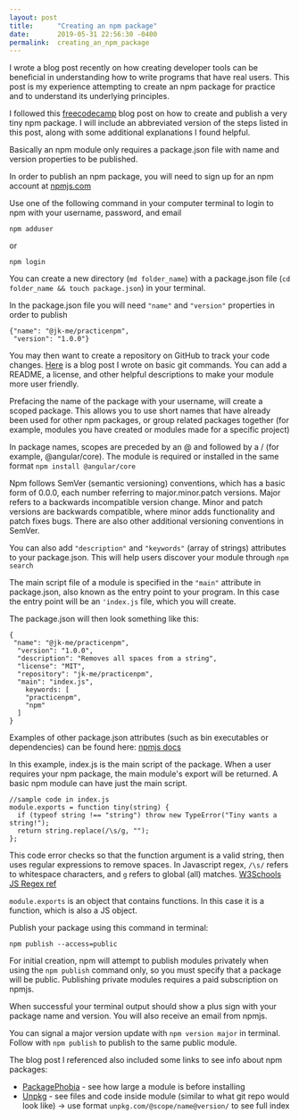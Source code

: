 ```yaml
---
layout: post
title:      "Creating an npm package"
date:       2019-05-31 22:56:30 -0400
permalink:  creating_an_npm_package
---
```



I wrote a blog post recently on how creating developer tools can be beneficial in understanding how to write programs that have real users. This post is my experience attempting to create an npm package for practice and to understand its underlying principles.

I followed this [freecodecamp](https://www.freecodecamp.org/news/how-to-make-a-beautiful-tiny-npm-package-and-publish-it-2881d4307f78/) blog post on how to create and publish a very tiny npm package. I will include an abbreviated version of the steps listed in this post, along with some additional explanations I found helpful.

Basically an npm module only requires a package.json file with name and version properties to be published.

In order to publish an npm package, you will need to sign up for an npm account at [npmjs.com](http://npmjs.com)

Use one of the following command in your computer terminal to login to npm with your username, password, and email
```
npm adduser
```
or 
```
npm login
```

You can create a new directory (`md folder_name`) with a package.json file (`cd folder_name && touch package.json`) in your terminal. 

In the package.json file you will need `"name"` and `"version"` properties in order to publish

```
{"name": "@jk-me/practicenpm",
 "version": "1.0.0"}
```

You may then want to create a repository on GitHub to track your code changes. [Here](http://jellyjen.com/git_cheat_sheet) is a blog post I wrote on basic git commands. You can add a README, a license, and other helpful descriptions to make your module more user friendly.

Prefacing the name of the package with your username, will create a scoped package. This allows you to use short names that have already been used for other npm packages, or group related packages together (for example, modules you have created or modules made for a specific project)

In package names, scopes are preceded by an @ and followed by a / (for example, @angular/core). The module is required or installed in the same format `npm install @angular/core`

Npm follows SemVer (semantic versioning) conventions, which has a basic form of 0.0.0, each number referring to major.minor.patch versions. Major refers to a backwards incompatible version change. Minor and patch versions are backwards compatible, where minor adds functionality and patch fixes bugs. There are also other additional versioning conventions in SemVer. 

You can also add `"description"` and `"keywords"` (array of strings) attributes to your package.json. This will help users discover your module through `npm search`

The main script file of a module is specified in the `"main"` attribute in package.json, also known as the entry point to your program. In this case the entry point will be an `'index.js` file, which you will create.

The package.json will then look something like this:

```
{
 "name": "@jk-me/practicenpm",
  "version": "1.0.0",
  "description": "Removes all spaces from a string",
  "license": "MIT",
  "repository": "jk-me/practicenpm",
  "main": "index.js",
	keywords: [
    "practicenpm",
    "npm"
  ]
}
```

Examples of other package.json attributes (such as bin executables or dependencies) can be found here: [npmjs docs](https://docs.npmjs.com/files/package.json#main)

In this example, index.js is the main script of the package. When a user requires your npm package, the main module's export will be returned. A basic npm module can have just the main script. 

```
//sample code in index.js
module.exports = function tiny(string) {
  if (typeof string !== "string") throw new TypeError("Tiny wants a string!");
  return string.replace(/\s/g, "");
};
```
This code error checks so that the function argument is a valid string, then uses regular expressions to remove spaces. In Javascript regex, `/\s/` refers to whitespace characters, and `g` refers to global (all) matches. [W3Schools JS Regex ref](https://www.w3schools.com/js/js_regexp.asp)

`module.exports` is an object that contains functions. In this case it is a function, which is also a JS object. 

Publish your package using this command in terminal:

```
npm publish --access=public
```

For initial creation, npm will attempt to publish modules privately when using the `npm publish` command only, so you must specify that a package will be public. Publishing private modules requires a paid subscription on npmjs.

When successful your terminal output should show a plus sign with your package name and version. You will also receive an email from npmjs.

You can signal a major version update with `npm version major` in terminal.
Follow with `npm publish` to publish to the same public module.

The blog post I referenced also included some links to see info about npm packages:

* [PackagePhobia](https://packagephobia.now.sh/ ) - see how large a module is before installing
* [Unpkg](https://unpkg.com/) - see files and code inside module (similar to what git repo would look like) -> use format `unpkg.com/@scope/name@version/` to see full index



